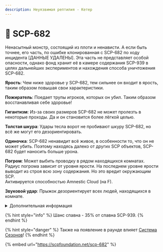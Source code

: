 ```yaml
---
description: Неуязвимая рептилия - Кетер
---
```


# 🐊 SCP-682

Ненасытный монстр, состоящий из плоти и ненависти. А если быть точнее, его часть, по ошибке клонированная с SCP-682 по ходу инцидента \[ДАННЫЕ УДАЛЕНЫ]. Эта часть не представляет особой опасности, однако фонд хранит её в камере содержания SCP-939 в целях дальнейших экспериментов и нахождения способа уничтожения SCP-682.

**Ярость**: Чем ниже здоровье у SCP-682, тем сильнее он входит в ярость, таким образом повышая свои характеристики.

**Пожиратель**: Поедает трупы игроков, которых он убил. Таким образом восстанавливая себе здоровье!

**Гигантизм**: Из-за своих размеров SCP-682 не может пролезть в некоторые проходы. Да и он становится более лёгкой целью.

**Толстая шкура**: Удары тесла ворот не пробивают шкуру SCP-682, но всё же могут его дезориентировать.

**Одиночка**: SCP-682 ненавидит всё живое, в особенности то, что он не может убить. Поэтому находясь далеко от других SCP объектов, SCP-682 будет наносить больше урона.

**Погром**: Может выбить проводку в рядом находящихся комнатах. Радиус погрома зависит от уровня ярости. На последнем уровне ярости выводит из строя всю зону содержания. Но это вредит окружающим SCP.\
Активируется способностью Amnestic Cloud (на F).

**Звуковой удар**: Прыжок дезориентирует всех людей, находящихся в комнате.

<details>

<summary>Дополнительная информация</summary>

* **Класc**: SCP-939
* **Роль в команде**: Дамагер-Танк

</details>

{% hint style="info" %}
Шанс спавна - 35% от спавна SCP-939.
{% endhint %}

{% hint style="danger" %}
Также на появление в раунде влияет [Система Сезонов](../../server-systems/seasons-system/)!
{% endhint %}

{% embed url="https://scpfoundation.net/scp-682" %}

